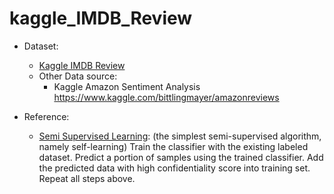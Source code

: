 # kaggle_IMDB_Review

* Dataset: 
  * [Kaggle IMDB Review](https://www.kaggle.com/lakshmi25npathi/imdb-dataset-of-50k-movie-reviews)
  * Other Data source:
    - Kaggle Amazon Sentiment Analysis https://www.kaggle.com/bittlingmayer/amazonreviews


* Reference:
  - [Semi Supervised Learning](https://becominghuman.ai/an-implementation-of-semi-supervised-learning-e0054ab4fa02): (the simplest semi-supervised algorithm, namely self-learning) Train the classifier with the existing labeled dataset. Predict a portion of samples using the trained classifier. Add the predicted data with high confidentiality score into training set. Repeat all steps above.


